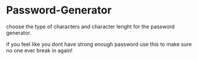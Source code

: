 # Password-Generator

choose the type of characters and character lenght for the password generator.

if you feel like you dont have strong enough password use this to make sure no one ever break in again!
